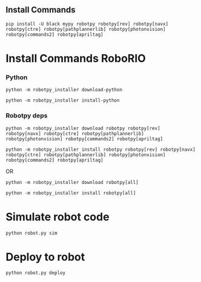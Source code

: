 ## Install Commands

`pip install -U black mypy robotpy robotpy[rev] robotpy[navx] robotpy[ctre] robotpy[pathplannerlib] robotpy[photonvision] robotpy[commands2] robotpy[apriltag]`

# Install Commands RoboRIO

### Python
`python -m robotpy_installer download-python`

`python -m robotpy_installer install-python`


### Robotpy deps
`python -m robotpy_installer download robotpy robotpy[rev] robotpy[navx] robotpy[ctre] robotpy[pathplannerlib] robotpy[photonvision] robotpy[commands2] robotpy[apriltag]`

`python -m robotpy_installer install robotpy robotpy[rev] robotpy[navx] robotpy[ctre] robotpy[pathplannerlib] robotpy[photonvision] robotpy[commands2] robotpy[apriltag]`

OR

`python -m robotpy_installer download robotpy[all]`

`python -m robotpy_installer install robotpy[all]`

# Simulate robot code

`python robot.py sim`

# Deploy to robot

`python robot.py deploy`
